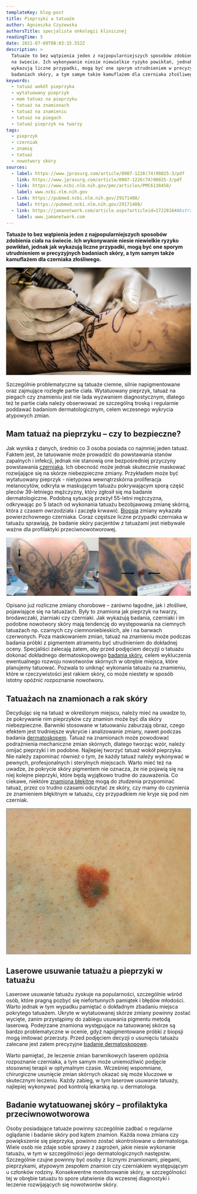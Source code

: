 ```yaml
---
templateKey: blog-post
title: Pieprzyki a tatuaże
author: Agnieszka Czyżewska
authorsTitle: specjalista onkologii klinicznej
readingTime: 5
date: 2021-07-09T08:03:15.552Z
description: >
  Tatuaże to bez wątpienia jeden z najpopularniejszych sposobów zdobienia ciała
  na świecie. Ich wykonywanie niesie niewielkie ryzyko powikłań, jednak jak
  wykazują liczne przypadki, mogą być one sporym utrudnieniem w precyzyjnych
  badaniach skóry, a tym samym także kamuflażem dla czerniaka złośliwego. 
keywords:
  - tatuaż wokół pieprzyka
  - wytatuowany pieprzyk
  - mam tatuaz na pieprzyku
  - tatuaż na znamionach
  - tatuaż na znamieniu
  - tatuaż na piegach
  - tatuaż pieprzyk na twarzy
tags:
  - pieprzyk
  - czerniak
  - znamię
  - tatuaż
  - nowotwory skóry
sources:
  - label: https://www.jprasurg.com/article/0007-1226(74)90025-3/pdf
    link: https://www.jprasurg.com/article/0007-1226(74)90025-3/pdf
  - link: https://www.ncbi.nlm.nih.gov/pmc/articles/PMC6138458/
    label: www.ncbi.nlm.nih.gov
  - link: https://pubmed.ncbi.nlm.nih.gov/29171408/
    label: https://pubmed.ncbi.nlm.nih.gov/29171408/
  - link: https://jamanetwork.com/article.aspx?articleid=1722816#Abstract
    label: www.jamanetwork.com
---
```

**Tatuaże to bez wątpienia jeden z najpopularniejszych sposobów zdobienia ciała na świecie. Ich wykonywanie niesie niewielkie ryzyko powikłań, jednak jak wykazują liczne przypadki, mogą być one sporym utrudnieniem w precyzyjnych badaniach skóry, a tym samym także kamuflażem dla czerniaka złośliwego.**

![Mam tatuaż na pieprzyku – czy to bezpieczne?](img/1.jpg)

Szczególnie problematyczne są tatuaże ciemne, silnie napigmentowane oraz zajmujące rozległe partie ciała. Wytatuowany pieprzyk, tatuaż na piegach czy znamieniu jest nie lada wyzwaniem diagnostycznym, dlatego też te partie ciała należy obserwować ze szczególną troską i regularnie poddawać badaniom dermatologicznym, celem wczesnego wykrycia atypowych zmian.

## Mam tatuaż na pieprzyku – czy to bezpieczne?

Jak wynika z danych, średnio co 3 osoba posiada co najmniej jeden tatuaż. Faktem jest, że tatuowanie może prowadzić do powstawania stanów zapalnych i infekcji, jednak nie stanowią one bezpośredniej przyczyny powstawania [czerniaka](https://twojeznamiona.pl/czerniak). Ich obecność może jednak skutecznie maskować rozwijające się na skórze niebezpieczne zmiany. Przykładem może być wytatuowany pieprzyk - nietypowa wewnątrzskórna proliferacja melanocytów, odkryta w maskującym tatuażu pokrywającym sporą część pleców 39-letniego mężczyzny, który zgłosił się ma badanie dermatologiczne. Podobną sytuację przeżył 55-letni mężczyzna, odkrywając po 5 latach od wykonania tatuażu bezobjawową zmianę skórną, która z czasem owrzodziała i zaczęła krwawić. [Biopsja](https://twojeznamiona.pl/chirurgiczne-usuwanie-znamion#id10) zmiany wykazała powierzchownego czerniaka. Coraz częstsze liczne przypadki czerniaka w tatuażu sprawiają, że badanie skóry pacjentów z tatuażami jest niebywale ważne dla profilaktyki przeciwnowotworowej.

![Atypowe znamię skryte w tatuażu](img/2.png "Atypowe znamię skryte w tatuażu")

Opisano już rozliczne zmiany chorobowe – zarówno łagodne, jak i złośliwe, pojawiające się na tatuażach. Były to znamiona jak pieprzyk na twarzy, brodawczaki, ziarniaki czy czerniaki. Jak wykazują badania, czerniaki i im podobne nowotwory skóry mają tendencję do występowania na ciemnych tatuażach np. czarnych czy ciemnoniebieskich, ale i na barwach czerwonych. Poza maskowaniem zmian, tatuaż na znamieniu może podczas badania próbki z pigmentem atramentu być utrudnieniem do dokładnej oceny. Specjaliści zalecają zatem, aby przed podjęciem decyzji o tatuażu dokonać dokładnego dermatoskopowego [badania skóry](https://twojeznamiona.pl/dermatoskopia-badanie-znamion), celem wykluczenia ewentualnego rozwoju nowotworów skórnych w obrębie miejsca, które planujemy tatuować. Pozwala to uniknąć wykonania tatuażu na znamieniu, które w rzeczywistości jest rakiem skóry, co może niestety w sposób istotny opóźnić rozpoznanie nowotworu.

## Tatuażach na znamionach a rak skóry 

Decydując się na tatuaż w określonym miejscu, należy mieć na uwadze to, że pokrywanie nim pieprzyków czy znamion może być dla skóry niebezpieczne. Barwniki stosowane w tatuowaniu zaburzają obraz, czego efektem jest trudniejsze wykrycie i analizowanie zmiany, nawet podczas badania [dermatoskopem](https://twojeznamiona.pl/dermatoskopia-badanie-znamion). Tatuaż na znamionach może powodować podrażnienia mechaniczne zmian skórnych, dlatego tworząc wzór, należy omijać pieprzyki i im podobne. Najlepiej tworzyć tatuaż wokół pieprzyka. Nie należy zapominać również o tym, że każdy tatuaż należy wykonywać w pewnych, profesjonalnych i sterylnych miejscach. Warto mieć też na uwadze, że pokrycie skóry pigmentem nie oznacza, że nie pojawią się na niej kolejne pieprzyki, które będą wyjątkowo trudne do zauważenia. Co ciekawe, niektóre [znamiona błękitne](https://twojeznamiona.pl/blog/to-jednak-nie-czerniak) mogą do złudzenia przypominać tatuaż, przez co trudno czasami odczytać ze skóry, czy mamy do czynienia ze znamieniem błękitnym w tatuażu, czy przypadkiem nie kryje się pod nim czerniak.

![Znamię nowotworowe](img/3.png "Znamię nowotworowe")

## Laserowe usuwanie tatuażu a pieprzyki w tatuażu

Laserowe usuwanie tatuażu zyskuje na popularności, szczególnie wśród osób, które pragną pozbyć się niefortunnych pamiątek i błędów młodości. Warto jednak w tym wypadku pamiętać o dokładnym zbadaniu miejsca pokrytego tatuażem. Ukryte w wytatuowanej skórze zmiany powinny zostać wycięte, zanim przystąpimy do zabiegu usuwania pigmentu metodą laserową. Podejrzane znamiona występujące na tatuowanej skórze są bardzo problematyczne w ocenie, gdyż napigmentowane próbki z biopsji mogą imitować przerzuty. Przed podjęciem decyzji o usunięciu tatuażu zalecane jest zatem precyzyjne [badanie dermatoskopowe](https://twojeznamiona.pl/dermatoskopia-badanie-znamion).

Warto pamiętać, że leczenie zmian barwnikowych laserem opóźnia rozpoznanie czerniaka, a tym samym może uniemożliwić podjęcie stosownej terapii w optymalnym czasie. Wcześniej wspomniane, chirurgiczne usunięcie zmian skórnych okazać się może kluczowe w skutecznym leczeniu. Każdy zabieg, w tym laserowe usuwanie tatuaży, najlepiej wykonywać pod kontrolą lekarską np. u dermatologa.

## Badanie wytatuowanej skóry – profilaktyka przeciwnowotworowa

Osoby posiadające tatuaże powinny szczególnie zadbać o regularne oglądanie i badanie skóry pod kątem znamion. Każda nowa zmiana czy powiększenie się pieprzyka, powinno zostać skontrolowane u dermatologa. Wiele osób nie zdaje sobie sprawy z zagrożeń, jakie niesie wykonanie tatuażu, w tym w szczególności jego dermatologicznych następstw. Szczególnie czujne powinny być osoby z licznymi znamionami, piegami, pieprzykami, atypowym zespołem znamion czy czerniakiem występującym u członków rodziny. Konsekwentne monitorowanie skóry, w szczególności tej w obrębie tatuażu to spore ułatwienie dla wczesnej diagnostyki i leczenie rozwijających się nowotworów skóry.

<More link="https://twojeznamiona.pl/kontakt" text="Sprawdź, czy badamy znamiona w Twoim mieście" cta="Sprawdź" />